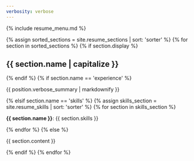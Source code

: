```yaml
---
verbosity: verbose
---
```


{% include resume_menu.md %}

{% assign sorted_sections = site.resume_sections | sort: 'sorter' %}
{% for section in sorted_sections %}
  {% if section.display %}
<h2>{{ section.name | capitalize }}</h2>
  {% endif %}
  {% if section.name == 'experience' %}
<p>{{ position.verbose_summary | markdownify }}</p>
  {% elsif section.name == 'skills' %}
    {% assign skills_section = site.resume_skills | sort: 'sorter' %}
      {% for section in skills_section %}
<p><strong>{{ section.name }}</strong>: {{ section.skills }}</p>
      {% endfor %}
  {% else %}
<p>{{ section.content }}</p>
  {% endif %}
{% endfor %}
